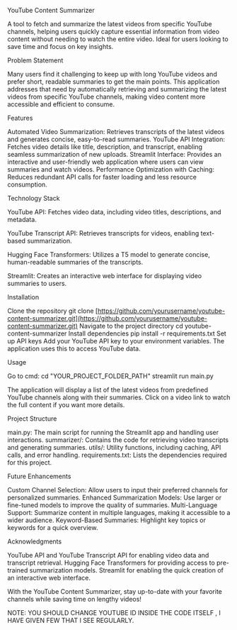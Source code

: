 YouTube Content Summarizer

A tool to fetch and summarize the latest videos from specific YouTube channels, helping users quickly capture essential information from video content without needing to watch the entire video. Ideal for users looking to save time and focus on key insights.

Problem Statement

Many users find it challenging to keep up with long YouTube videos and prefer short, readable summaries to get the main points. This application addresses that need by automatically retrieving and summarizing the latest videos from specific YouTube channels, making video content more accessible and efficient to consume.

Features

Automated Video Summarization: Retrieves transcripts of the latest videos and generates concise, easy-to-read summaries.
YouTube API Integration: Fetches video details like title, description, and transcript, enabling seamless summarization of new uploads.
Streamlit Interface: Provides an interactive and user-friendly web application where users can view summaries and watch videos.
Performance Optimization with Caching: Reduces redundant API calls for faster loading and less resource consumption.

Technology Stack

YouTube API: Fetches video data, including video titles, descriptions, and metadata.

YouTube Transcript API: Retrieves transcripts for videos, enabling text-based summarization.

Hugging Face Transformers: Utilizes a T5 model to generate concise, human-readable summaries of the transcripts.

Streamlit: Creates an interactive web interface for displaying video summaries to users.

Installation

Clone the repository
git clone [https://github.com/yourusername/youtube-content-summarizer.git](https://github.com/yourusername/youtube-content-summarizer.git)
Navigate to the project directory
cd youtube-content-summarizer
Install dependencies
pip install -r requirements.txt
Set up API keys
Add your YouTube API key to your environment variables. The application uses this to access YouTube data.

Usage

Go to cmd:
cd "YOUR_PROJECT_FOLDER_PATH"
streamlit run main.py

The application will display a list of the latest videos from predefined YouTube channels along with their summaries.
Click on a video link to watch the full content if you want more details.

Project Structure

main.py: The main script for running the Streamlit app and handling user interactions.
summarizer/: Contains the code for retrieving video transcripts and generating summaries.
utils/: Utility functions, including caching, API calls, and error handling.
requirements.txt: Lists the dependencies required for this project.

Future Enhancements

Custom Channel Selection: Allow users to input their preferred channels for personalized summaries.
Enhanced Summarization Models: Use larger or fine-tuned models to improve the quality of summaries.
Multi-Language Support: Summarize content in multiple languages, making it accessible to a wider audience.
Keyword-Based Summaries: Highlight key topics or keywords for a quick overview.



Acknowledgments

YouTube API and YouTube Transcript API for enabling video data and transcript retrieval.
Hugging Face Transformers for providing access to pre-trained summarization models.
Streamlit for enabling the quick creation of an interactive web interface.

With the YouTube Content Summarizer, stay up-to-date with your favorite channels while saving time on lengthy videos!

NOTE: YOU SHOULD CHANGE YOUTUBE ID INSIDE THE CODE ITSELF , I HAVE GIVEN FEW THAT I SEE REGULARLY. 
